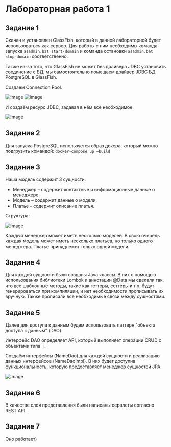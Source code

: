 # Лабораторная работа 1 

## Задание 1

Скачан и установлен GlassFish, который в данной лабораторной будет использоваться как сервер. Для работы с ним необходимы команда запуска ```asadmin.bat start-domain``` и команда остановки ```asadmin.bat stop-domain``` соответственно.

Также из-за того, что GlassFish не может без драйвера JDBC установить соединение с БД, мы самостоятельно помещаем драйвер JDBC БД PostgreSQL в GlassFish.

Создаем Connection Pool.

![image](https://user-images.githubusercontent.com/43893150/146289992-9be9dd73-b602-4a07-9e61-16a5b39b3b75.png)
![image](https://user-images.githubusercontent.com/43893150/146290014-94228bfe-f38b-4e5f-b17d-cd5bdbc5dde6.png)

И создаём ресурс JDBC, задавая в нём всё необходимое.

![image](https://user-images.githubusercontent.com/43893150/146290041-c7b6de9f-e3d8-4563-81d2-a54ef857faba.png)

## Задание 2

Для запуска PostgreSQL используется образ докера, который можно подгрузить командой: ```docker-compose up –build```

## Задание 3

Наша модель содержит 3 сущности:

- Менеджер – содержит контактные и информационные данные о менеджере.
- Модель – содержит данные о модели.
- Платье – содержит описание платья.

Структура:

![image](https://user-images.githubusercontent.com/43893150/146290770-35dd54f8-d845-4db9-844b-dc36fa396182.png)
 
Каждый менеджер может иметь несколько моделей. В свою очередь каждая модель может иметь несколько платьев, но только одного менеджера. Платье принадлежит только одной модели.

## Задание 4 

Для каждой сущности были созданы Java классы. В них с помощью использования библиотеки Lombok и аннотации @Data мы сделали так, что все шаблонные методы, такие как геттеры, сеттеры и т.п. будут генерироваться при компиляции, и нет необходимости прописывать их вручную. Также прописали все необходимые связи между сущностями.

## Задание 5

Далее для доступа к данным будем использовать паттерн "объекта доступа к данным" (DAO).

Интерфейс DAO определяет API, который выполняет операции CRUD с объектами типа T.

Создаём интерфейсы (NameDao) для каждой сущности и реализацию данных интерфейсов (NameDaoImpl). В них будет доступна функциональность, которую предоставляет менеджер сущностей JPA.

![image](https://user-images.githubusercontent.com/43893150/146290849-74767c3a-da88-4d67-9f63-a4d8b90d008a.png)

## Задание 6

В качестве слоя представления были написаны сервлеты согласно REST API.

## Задание 7

Оно работает)
